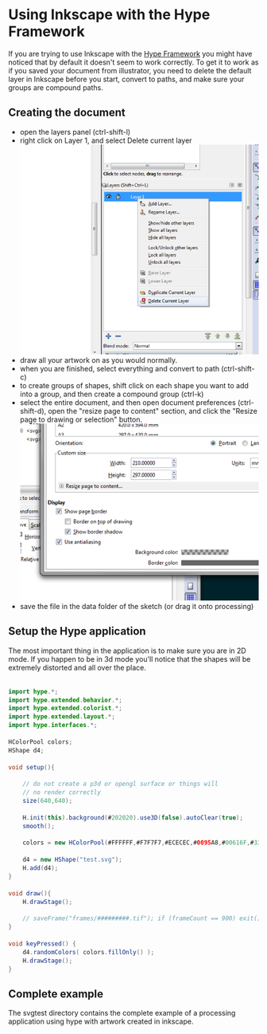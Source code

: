 # Using Inkscape with the Hype Framework
If you are trying to use Inkscape with the [Hype Framework](http://www.hypeframework.org/) you
might have noticed that by default it doesn't seem to work correctly.  To get it to work
as if you saved your document from illustrator, you need to delete the default layer in 
Inkscape before you start, convert to paths, and make sure your groups are compound paths.

## Creating the document
* open the layers panel (ctrl-shift-l)
* right click on Layer 1, and select Delete current layer ![deleteLayer](img/deleteDefaultLayer.png)
* draw all your artwork on as you would normally.
* when you are finished, select everything and convert to path (ctrl-shift-c)
* to create groups of shapes, shift click on each shape you want to add into a group, and then create a compound group (ctrl-k)
* select the entire document, and then open document preferences (ctrl-shift-d), open the "resize page to content" section, and click the "Resize page to drawing or selection" button. ![resize](img/resizePage.png)
* save the file in the data folder of the sketch (or drag it onto processing)

## Setup the Hype application
The most important thing in the application is to make sure you are in 2D mode.  If you happen to be in 3d
mode you'll notice that the shapes will be extremely distorted and all over the place.  

```java

import hype.*;
import hype.extended.behavior.*;
import hype.extended.colorist.*;
import hype.extended.layout.*;
import hype.interfaces.*;

HColorPool colors;
HShape d4;

void setup(){
	
	// do not create a p3d or opengl surface or things will
	// no render correctly
	size(640,640);

	H.init(this).background(#202020).use3D(false).autoClear(true);
	smooth();

	colors = new HColorPool(#FFFFFF,#F7F7F7,#ECECEC,#0095A8,#00616F,#333333,#FF3300,#FF6600);

	d4 = new HShape("test.svg");
	H.add(d4);
}

void draw(){
	H.drawStage();

	// saveFrame("frames/#########.tif"); if (frameCount == 900) exit();
}

void keyPressed() {
	d4.randomColors( colors.fillOnly() );
	H.drawStage();
}
```

## Complete example
The svgtest directory contains the complete example of a processing application
using hype with artwork created in inkscape.
